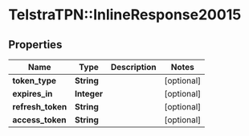 # TelstraTPN::InlineResponse20015

## Properties
Name | Type | Description | Notes
------------ | ------------- | ------------- | -------------
**token_type** | **String** |  | [optional] 
**expires_in** | **Integer** |  | [optional] 
**refresh_token** | **String** |  | [optional] 
**access_token** | **String** |  | [optional] 


